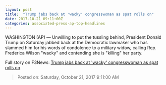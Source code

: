 ```yaml
---
layout: post
title:  "Trump jabs back at 'wacky' congresswoman as spat rolls on"
date: 2017-10-21 09:11:00Z
categories: associated-press-ap-top-headlines
---
```


WASHINGTON (AP) — Unwilling to put the tussling behind, President Donald Trump on Saturday jabbed back at the Democratic lawmaker who has slammed him for his words of condolence to a military widow, calling Rep. Frederica Wilson "wacky" and contending she is "killing" her party.


Full story on F3News: [Trump jabs back at 'wacky' congresswoman as spat rolls on](http://www.f3nws.com/n/2ajzrC)

> Posted on: Saturday, October 21, 2017 9:11:00 AM
